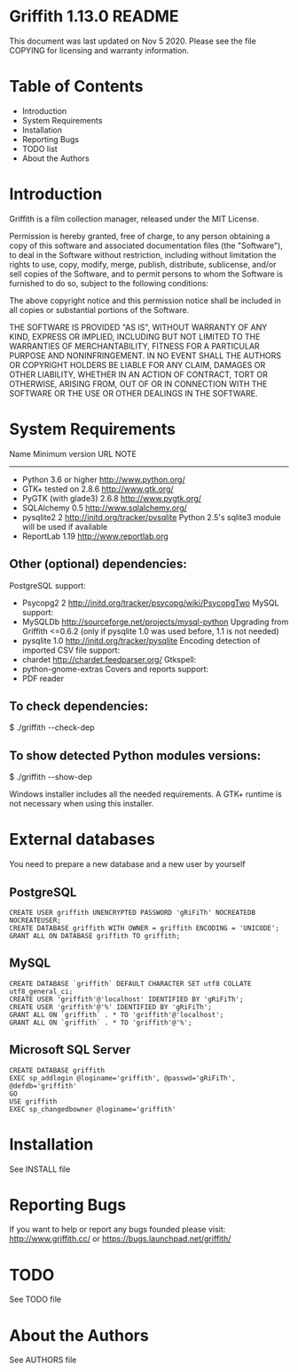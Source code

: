 Griffith 1.13.0 README
======================

This document was last updated on Nov 5 2020.
Please see the file COPYING for licensing and warranty information.


Table of Contents
=================

* Introduction
* System Requirements
* Installation
* Reporting Bugs
* TODO list
* About the Authors


Introduction
============

Griffith is a film collection manager, released under the MIT License.


Permission is hereby granted, free of charge, to any person obtaining a copy
of this software and associated documentation files (the "Software"), to deal
in the Software without restriction, including without limitation the rights
to use, copy, modify, merge, publish, distribute, sublicense, and/or sell
copies of the Software, and to permit persons to whom the Software is
furnished to do so, subject to the following conditions:

The above copyright notice and this permission notice shall be included in all
copies or substantial portions of the Software.

THE SOFTWARE IS PROVIDED "AS IS", WITHOUT WARRANTY OF ANY KIND, EXPRESS OR
IMPLIED, INCLUDING BUT NOT LIMITED TO THE WARRANTIES OF MERCHANTABILITY,
FITNESS FOR A PARTICULAR PURPOSE AND NONINFRINGEMENT. IN NO EVENT SHALL THE
AUTHORS OR COPYRIGHT HOLDERS BE LIABLE FOR ANY CLAIM, DAMAGES OR OTHER
LIABILITY, WHETHER IN AN ACTION OF CONTRACT, TORT OR OTHERWISE, ARISING FROM,
OUT OF OR IN CONNECTION WITH THE SOFTWARE OR THE USE OR OTHER DEALINGS IN THE
SOFTWARE.


System Requirements
===================

  Name			Minimum version		URL						NOTE
  ----			---------------		---						----
  * Python		3.6 or higher		http://www.python.org/
  * GTK+		tested on 2.8.6		http://www.gtk.org/
  * PyGTK (with glade3)	2.6.8		http://www.pygtk.org/
  * SQLAlchemy		0.5			http://www.sqlalchemy.org/
  * pysqlite2		2			http://initd.org/tracker/pysqlite		Python 2.5's sqlite3 module will be used if available
  * ReportLab		1.19			http://www.reportlab.org

Other (optional) dependencies:
------------------------------

  PostgreSQL support:
  * Psycopg2		2			http://initd.org/tracker/psycopg/wiki/PsycopgTwo
  MySQL support:
  * MySQLDb					http://sourceforge.net/projects/mysql-python
  Upgrading from Griffith <=0.6.2 (only if pysqlite 1.0 was used before, 1.1 is not needed)
  * pysqlite		1.0 			http://initd.org/tracker/pysqlite
  Encoding detection of imported CSV file support:
  * chardet					http://chardet.feedparser.org/
  Gtkspell:
  * python-gnome-extras
  Covers and reports support:
  * PDF reader

To check dependencies:
----------------------
  $ ./griffith --check-dep

To show detected Python modules versions:
-----------------------------------------
  $ ./griffith --show-dep

Windows installer includes all the needed requirements.
A GTK+ runtime is not necessary when using this installer.


External databases
==================

You need to prepare a new database and a new user by yourself

PostgreSQL
----------

	CREATE USER griffith UNENCRYPTED PASSWORD 'gRiFiTh' NOCREATEDB NOCREATEUSER;
	CREATE DATABASE griffith WITH OWNER = griffith ENCODING = 'UNICODE';
	GRANT ALL ON DATABASE griffith TO griffith;

MySQL
-----

	CREATE DATABASE `griffith` DEFAULT CHARACTER SET utf8 COLLATE utf8_general_ci;
	CREATE USER 'griffith'@'localhost' IDENTIFIED BY 'gRiFiTh';
	CREATE USER 'griffith'@'%' IDENTIFIED BY 'gRiFiTh';
	GRANT ALL ON `griffith` . * TO 'griffith'@'localhost';
	GRANT ALL ON `griffith` . * TO 'griffith'@'%';

Microsoft SQL Server
--------------------
	CREATE DATABASE griffith
	EXEC sp_addlogin @loginame='griffith', @passwd='gRiFiTh', @defdb='griffith'
	GO
	USE griffith
	EXEC sp_changedbowner @loginame='griffith'


Installation
============

See INSTALL file


Reporting Bugs
==============

If you want to help or report any bugs founded please visit:
  http://www.griffith.cc/
or
  https://bugs.launchpad.net/griffith/


TODO
====

See TODO file


About the Authors
=================

See AUTHORS file
